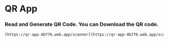 #  QR App
### Read and Generate QR Code. You can Download the QR code.

```bash
[https://qr-app-4b776.web.app/scanner](https://qr-app-4b776.web.app/scanner)
```
